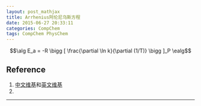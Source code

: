 ```yaml
---
layout: post_mathjax
title: Arrhenius阿伦尼乌斯方程
date: 2015-06-27 20:33:11
categories: CompChem
tags: CompChem PhysChem
---
```


$$\alg E_a = -R \bigg [ \frac{\partial \ln k}{\partial (1/T)} \bigg ]_P \ealg$$

## Reference
1. [中文维基](https://zh.wikipedia.org/wiki/%E9%98%BF%E4%BC%A6%E5%B0%BC%E4%B9%8C%E6%96%AF%E6%96%B9%E7%A8%8B)和[英文维基](https://en.wikipedia.org/wiki/Arrhenius_equation)
2. 

---
